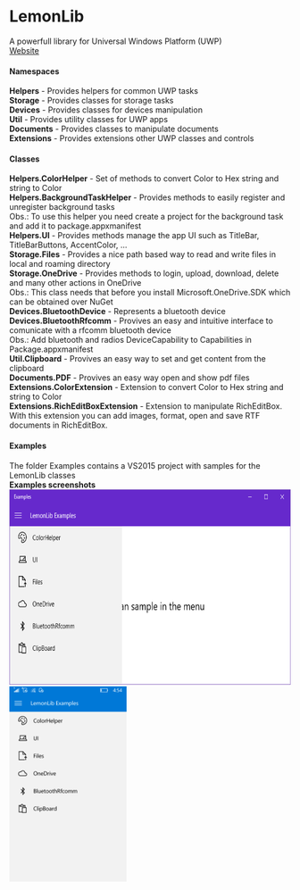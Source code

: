# LemonLib
A powerfull library for Universal Windows Platform (UWP)
<br/>
<a href="http://alexandersilvab.github.io/Lemon-Lib/" target="_BLANK">Website</a>
<br/>
<h4>Namespaces</h4>

<b>Helpers</b> - Provides helpers for common UWP tasks
<br/>
<b>Storage</b> - Provides classes for storage tasks
<br/>
<b>Devices</b> - Provides classes for devices manipulation
<br/>
<b>Util</b> - Provides utility classes for UWP apps
<br/>
<b>Documents</b> - Provides classes to manipulate documents
<br/>
<b>Extensions</b> - Provides extensions other UWP classes and controls

<h4>Classes</h4>

<b>Helpers.ColorHelper</b> - Set of methods to convert Color to Hex string and string to Color
<br/>
<b>Helpers.BackgroundTaskHelper</b> - Provides methods to easily register and unregister background tasks
<br/>
Obs.: To use this helper you need create a project for the background task and add it to package.appxmanifest
<br/>
<b>Helpers.UI</b> - Provides methods manage the app UI such as TitleBar, TitleBarButtons, AccentColor, ...
<br/>
<b>Storage.Files</b> - Provides a nice path based way to read and write files in local and roaming directory
<br/>
<b>Storage.OneDrive</b> - Provides methods to login, upload, download, delete and many other actions in OneDrive
<br/>
Obs.: This class needs that before you install Microsoft.OneDrive.SDK which can be obtained over NuGet
<br/>
<b>Devices.BluetoothDevice</b> - Represents a bluetooth device
<br/>
<b>Devices.BluetoothRfcomm</b> - Provives an easy and intuitive interface to comunicate with a rfcomm bluetooth device
<br/>
Obs.: Add bluetooth and radios DeviceCapability to Capabilities in Package.appxmanifest
<br/>
<b>Util.Clipboard</b> - Provives an easy way to set and get content from the clipboard
<br/>
<b>Documents.PDF</b> - Provives an easy way open and show pdf files
<br/>
<b>Extensions.ColorExtension</b> - Extension to convert Color to Hex string and string to Color
<br/>
<b>Extensions.RichEditBoxExtension</b> - Extension to manipulate RichEditBox. With this extension you can add images, format, open and save RTF documents in RichEditBox.
<br/>


<h4>Examples</h4>

The folder Examples contains a VS2015 project with samples for the LemonLib classes
<br/>
<b>Examples screenshots</b>
<br/>
<img src="https://github.com/AlexanderSilvaB/Lemon-Lib/raw/master/Screenshots/Desktop.png" height="350px"/>
<img src="https://github.com/AlexanderSilvaB/Lemon-Lib/raw/master/Screenshots/Mobile.png" height="350px"/>
